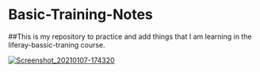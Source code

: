 # Basic-Training-Notes

##This is my repository to practice and add things that I am learning in the liferay-bassic-traning course.

[![Screenshot_20210107-174320](https://user-images.githubusercontent.com/99041740/165521678-408c2b74-e9e1-41d9-9431-aee1e285de62.jpeg)](instagram.com/abhnerramos_/)
